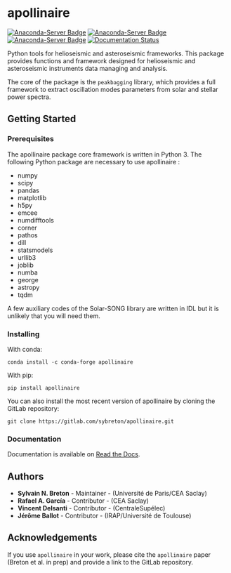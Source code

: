 # apollinaire

[![Anaconda-Server Badge](https://anaconda.org/conda-forge/apollinaire/badges/license.svg)](https://anaconda.org/conda-forge/apollinaire)
[![Anaconda-Server Badge](https://anaconda.org/conda-forge/apollinaire/badges/installer/conda.svg)](https://conda.anaconda.org/conda-forge)
[![Anaconda-Server Badge](https://anaconda.org/conda-forge/apollinaire/badges/version.svg)](https://anaconda.org/conda-forge/apollinaire)
[![Documentation Status](https://readthedocs.org/projects/apollinaire/badge/?version=latest)](https://apollinaire.readthedocs.io/en/latest/?badge=latest)

Python tools for helioseismic and asteroseismic frameworks.  This package
provides functions and framework designed for helioseismic and asteroseismic
instruments data managing and analysis.  

The core of the package is the ``peakbagging`` library, which provides a full
framework to extract oscillation modes parameters from solar and stellar power
spectra. 

## Getting Started

### Prerequisites

The apollinaire package core framework is written in Python 3.
The following Python package are necessary to use apollinaire : 
- numpy
- scipy
- pandas
- matplotlib
- h5py
- emcee
- numdifftools
- corner
- pathos
- dill
- statsmodels
- urllib3
- joblib
- numba
- george
- astropy
- tqdm

A few auxiliary codes of the Solar-SONG library are written in IDL but it is unlikely that you will need them. 

### Installing

With conda:

`conda install -c conda-forge apollinaire`

With pip:

`pip install apollinaire` 

You can also install the most recent version of apollinaire by cloning the GitLab repository:

`git clone https://gitlab.com/sybreton/apollinaire.git`

### Documentation

Documentation is available on [Read the Docs](https://apollinaire.readthedocs.io).

## Authors

* **Sylvain N. Breton** - Maintainer - (Université de Paris/CEA Saclay)
* **Rafael A. García** - Contributor - (CEA Saclay)
* **Vincent Delsanti** - Contributor - (CentraleSupélec)
* **Jérôme Ballot** - Contributor - (IRAP/Université de Toulouse)

## Acknowledgements 

If you use ``apollinaire`` in your work, please cite the ``apollinaire`` paper (Breton et al. in prep) and provide a link to 
the GitLab repository.  
